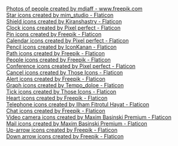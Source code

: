 <a href="https://www.freepik.com/photos/people-man">Photos of people created by mdjaff - www.freepik.com</a>
<br>
<a href="https://www.flaticon.com/free-icons/star" title="star icons">Star icons created by mim_studio - Flaticon</a>
<br>
<a href="https://www.flaticon.com/free-icons/shield" title="shield icons">Shield icons created by Kiranshastry - Flaticon</a>
<br>
<a href="https://www.flaticon.com/free-icons/clock" title="clock icons">Clock icons created by Pixel perfect - Flaticon</a>
<br>
<a href="https://www.flaticon.com/free-icons/pin" title="pin icons">Pin icons created by Freepik - Flaticon</a>
<br>
<a href="https://www.flaticon.com/free-icons/calendar" title="calendar icons">Calendar icons created by Pixel perfect - Flaticon</a>
<br>
<a href="https://www.flaticon.com/free-icons/pencil" title="pencil icons">Pencil icons created by IconKanan - Flaticon</a>
<br>
<a href="https://www.flaticon.com/free-icons/path" title="path icons">Path icons created by Freepik - Flaticon</a>
<br>
<a href="https://www.flaticon.com/free-icons/people" title="people icons">People icons created by Freepik - Flaticon</a>
<br>
<a href="https://www.flaticon.com/free-icons/conference" title="conference icons">Conference icons created by Pixel perfect - Flaticon</a>
<br>
<a href="https://www.flaticon.com/free-icons/cancel" title="cancel icons">Cancel icons created by Those Icons - Flaticon</a>
<br>
<a href="https://www.flaticon.com/free-icons/alert" title="alert icons">Alert icons created by Freepik - Flaticon</a>
<br>
<a href="https://www.flaticon.com/free-icons/graph" title="graph icons">Graph icons created by Tempo_doloe - Flaticon</a>
<br>
<a href="https://www.flaticon.com/free-icons/tick" title="tick icons">Tick icons created by Those Icons - Flaticon</a>
<br>
<a href="https://www.flaticon.com/free-icons/heart" title="heart icons">Heart icons created by Freepik - Flaticon</a>
<br>
<a href="https://www.flaticon.com/free-icons/telephone" title="telephone icons">Telephone icons created by Ilham Fitrotul Hayat - Flaticon</a>
<br>
<a href="https://www.flaticon.com/free-icons/chat" title="chat icons">Chat icons created by Freepik - Flaticon</a>
<br>
<a href="https://www.flaticon.com/free-icons/video-camera" title="video camera icons">Video camera icons created by Maxim Basinski Premium - Flaticon</a>
<br>
<a href="https://www.flaticon.com/free-icons/mail" title="mail icons">Mail icons created by Maxim Basinski Premium - Flaticon</a>
<br>
<a href="https://www.flaticon.com/free-icons/up-arrow" title="up-arrow icons">Up-arrow icons created by Freepik - Flaticon</a>
<br>
<a href="https://www.flaticon.com/free-icons/down-arrow" title="down arrow icons">Down arrow icons created by Freepik - Flaticon</a>